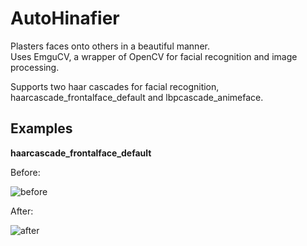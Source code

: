 # AutoHinafier
Plasters faces onto others in a beautiful manner.<br>
Uses EmguCV, a wrapper of OpenCV for facial recognition and image processing.<br>

Supports two haar cascades for facial recognition, haarcascade_frontalface_default and lbpcascade_animeface.

Examples
--------

**haarcascade_frontalface_default**

Before:

![before](http://i.imgur.com/PbW6AU0.jpg)

After:

![after](http://i.imgur.com/rXD2tiX.png)

